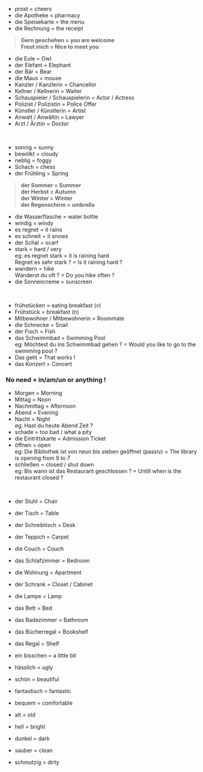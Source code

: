 - prost = cheers
- die Apotheke = pharmacy
- die Speisekarte = the menu
- die Rechnung = the receipt
> **Gern geschehen = you are welcome**<br>
> **Freut mich = Nice to meet you**
- die Eule = Owl
- der Elefant = Elephant 
- der Bär = Bear
- die Maus = mouse
- Kanzler / Kanzlerin = Chancellor
- Kellner / Kellnerin = Waiter
- Schauspieler / Schauspielerin = Actor / Actress
- Polizist / Polizistin = Police Offer
- Künstler / Künstlerin = Artist
- Anwalt / Anwältin = Lawyer 
- Arzt / Ärztin = Doctor
<br>

- sonnig = sunny
- bewölkt = cloudy
- neblig = foggy
- Schach = chess
- der Frühling = Spring
> **der Sommer = Summer**<br>
> **der Herbst = Autumn**<br>
> **der Winter = Winter**<br>
> **der Regenschirm = umbrella**<br>
- die Wasserflasche = water bottle
- windig = windy
- es regnet = it rains
- es schneit = it snows
- der Schal = scarf
- stark = hard / very <br>
eg: es regnet stark = it is raining hard<br>
Regnet es sehr stark ? = Is it raining hard ?
- wandern = hike<br>
Wanderst du oft ? = Do you hike often ?
- die Sonnencreme = sunscreen
<br>

- frühstücken = eating breakfast (v)
- Frühstück = breakfast (n)
- Mitbewohner / Mitbewohnerin = Roommate
- die Schnecke = Snail
- der Fisch = Fish
- das Schwimmbad = Swimming Pool <br>
eg: Möchtest du ins Schwimmbad gehen ? = Would you like to go to the swimming pool ? <br>
- Das geht = That works !
- das Konzert = Concert <br>
### No need + in/am/un or anything !
- Morgen = Morning
- Mittag = Noon
- Nachmittag = Afternoon
- Abend = Evening
- Nacht = Night <br>
eg: Hast du heute Abend Zeit ?
- schade = too bad / what a pity
- die Eintrittskarte = Admission Ticket
- öffnen = open <br>
eg: Die Bibliothek ist von neun bis sieben geöffnet (passiv) = The library is opening from 9 to 7<br>
- schließen = closed / shut down<br>
eg: Bis wann ist das Restaurant geschlossen ? = Untill when is the restaurant closed ?
<br>

- der Stuhl = Chair
- der Tisch = Table
- der Schreibtisch = Desk
- der Teppich = Carpet
- die Couch = Couch
- das Schlafzimmer = Bedroom
- die Wohnung = Apartment
- der Schrank = Closet / Cabinet
- die Lampe = Lamp
- das Bett = Bed
- das Badezimmer = Bathroom
- das Bücherregal = Bookshelf
- das Regal = Shelf

- ein bisschen = a little bit
- hässlich = ugly
- schön = beautiful
- fantastisch = fantastic
- bequem = comfortable
- alt = old
- hell = bright
- dunkel = dark
- sauber = clean
- schmutzig = dirty
